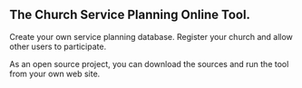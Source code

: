 ## The Church Service Planning Online Tool.


Create your own service planning database. Register your church and allow other users to participate.

As an open source project, you can download the sources and run the tool from your own web site.